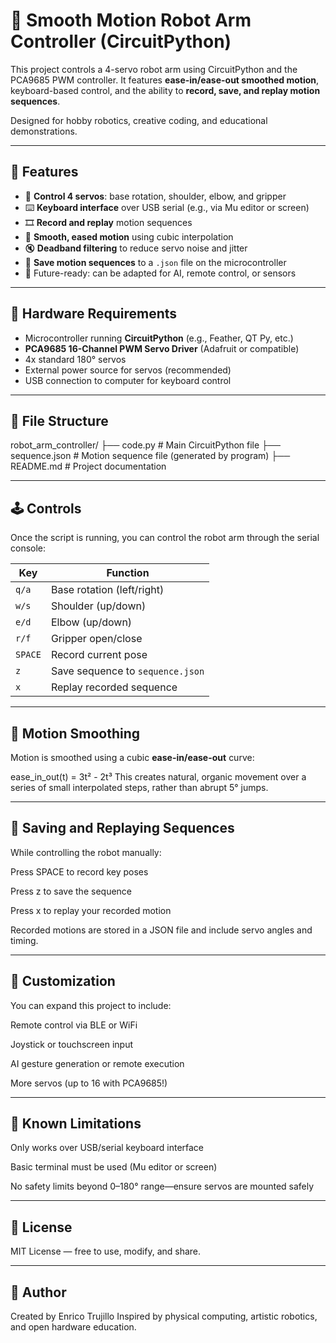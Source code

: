 # 🤖 Smooth Motion Robot Arm Controller (CircuitPython)

This project controls a 4-servo robot arm using CircuitPython and the PCA9685 PWM controller. It features **ease-in/ease-out smoothed motion**, keyboard-based control, and the ability to **record, save, and replay motion sequences**.

Designed for hobby robotics, creative coding, and educational demonstrations.

---

## 🔧 Features

- 🔁 **Control 4 servos**: base rotation, shoulder, elbow, and gripper
- ⌨️ **Keyboard interface** over USB serial (e.g., via Mu editor or screen)
- 🎞️ **Record and replay** motion sequences
- 🧈 **Smooth, eased motion** using cubic interpolation
- 🔇 **Deadband filtering** to reduce servo noise and jitter
- 💾 **Save motion sequences** to a `.json` file on the microcontroller
- 🧠 Future-ready: can be adapted for AI, remote control, or sensors

---

## 🧰 Hardware Requirements

- Microcontroller running **CircuitPython** (e.g., Feather, QT Py, etc.)
- **PCA9685 16-Channel PWM Servo Driver** (Adafruit or compatible)
- 4x standard 180° servos
- External power source for servos (recommended)
- USB connection to computer for keyboard control

---

## 📁 File Structure

robot_arm_controller/
├── code.py # Main CircuitPython file
├── sequence.json # Motion sequence file (generated by program)
├── README.md # Project documentation

---

## 🕹️ Controls

Once the script is running, you can control the robot arm through the serial console:

| Key      | Function                |
|----------|-------------------------|
| `q/a`    | Base rotation (left/right) |
| `w/s`    | Shoulder (up/down)      |
| `e/d`    | Elbow (up/down)         |
| `r/f`    | Gripper open/close      |
| `SPACE`  | Record current pose     |
| `z`      | Save sequence to `sequence.json` |
| `x`      | Replay recorded sequence |

---

## 🧠 Motion Smoothing
Motion is smoothed using a cubic **ease-in/ease-out** curve:

ease_in_out(t) = 3t² - 2t³
This creates natural, organic movement over a series of small interpolated steps, rather than abrupt 5° jumps.

---

## 💾 Saving and Replaying Sequences
While controlling the robot manually:

Press SPACE to record key poses

Press z to save the sequence

Press x to replay your recorded motion

Recorded motions are stored in a JSON file and include servo angles and timing.

---

## 🔧 Customization
You can expand this project to include:

Remote control via BLE or WiFi

Joystick or touchscreen input

AI gesture generation or remote execution

More servos (up to 16 with PCA9685!)

---

## 🧪 Known Limitations
Only works over USB/serial keyboard interface

Basic terminal must be used (Mu editor or screen)

No safety limits beyond 0–180° range—ensure servos are mounted safely

---

## 📜 License
MIT License — free to use, modify, and share.

---

## 👤 Author
Created by Enrico Trujillo
Inspired by physical computing, artistic robotics, and open hardware education.
